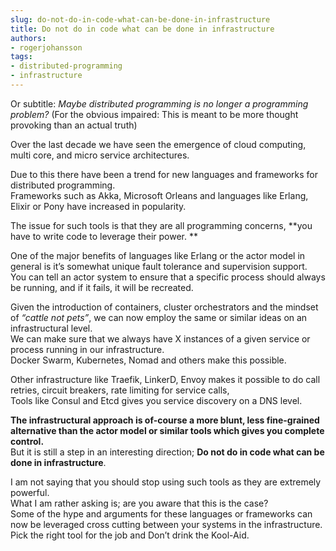 ```yaml
---
slug: do-not-do-in-code-what-can-be-done-in-infrastructure
title: Do not do in code what can be done in infrastructure
authors:
- rogerjohansson
tags:
- distributed-programming
- infrastructure
---
```

Or subtitle: *Maybe distributed programming is no longer a programming problem?* (For the obvious impaired: This is meant to be more thought provoking than an actual truth)

<!-- truncate -->

Over the last decade we have seen the emergence of cloud computing, multi core, and micro service architectures.

Due to this there have been a trend for new languages and frameworks for distributed programming.  
Frameworks such as Akka, Microsoft Orleans and languages like Erlang, Elixir or Pony have increased in popularity.

The issue for such tools is that they are all programming concerns, **you have to write code to leverage their power.  **

One of the major benefits of languages like Erlang or the actor model in general is it’s somewhat unique fault tolerance and supervision support.  
You can tell an actor system to ensure that a specific process should always be running, and if it fails, it will be recreated.

Given the introduction of containers, cluster orchestrators and the mindset of *“cattle not pets”*, we can now employ the same or similar ideas on an infrastructural level.  
We can make sure that we always have X instances of a given service or process running in our infrastructure.  
Docker Swarm, Kubernetes, Nomad and others make this possible.

Other infrastructure like Traefik, LinkerD, Envoy makes it possible to do call retries, circuit breakers, rate limiting for service calls,  
Tools like Consul and Etcd gives you service discovery on a DNS level.

**The infrastructural approach is of-course a more blunt, less fine-grained alternative than the actor model or similar tools which gives you complete control.**  
But it is still a step in an interesting direction; **Do not do in code what can be done in infrastructure**.

I am not saying that you should stop using such tools as they are extremely powerful.  
What I am rather asking is; are you aware that this is the case?  
Some of the hype and arguments for these languages or frameworks can now be leveraged cross cutting between your systems in the infrastructure.  
Pick the right tool for the job and Don’t drink the Kool-Aid.
